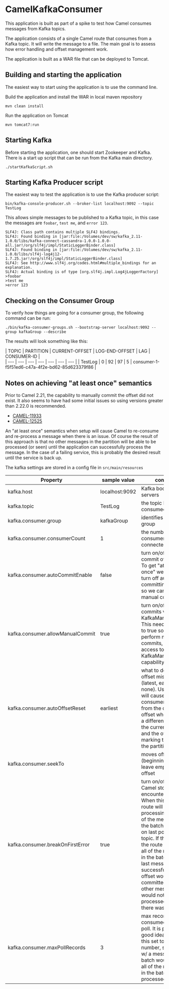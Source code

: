 # CamelKafkaConsumer
This application is built as part of a spike to test how Camel consumes messages from Kafka topics.
 
The application consists of a single Camel route that consumes from a Kafka topic. It will write the message to a file. The main goal is to assess how error handling and offset management work.

The application is built as a WAR file that can be deployed to Tomcat. 

## Building and starting the application
The easiest way to start using the application is to use the command line.

Build the application and install the WAR in local maven repository 

	mvn clean install
	
Run the application on Tomcat

	mvn tomcat7:run

## Starting Kafka
Before starting the application, one should start Zookeeper and Kafka.
There is a start up script that can be run from the Kafka main directory.

	./startKafkaScript.sh

## Starting Kafka Producer script
The easiest way to test the application is to use the Kafka producer script:

	bin/kafka-console-producer.sh --broker-list localhost:9092 --topic TestLog

This allows simple messages to be published to a Kafka topic, in this case the messages are `foobar`, `test me`, and `error 123`.

	SLF4J: Class path contains multiple SLF4J bindings.
	SLF4J: Found binding in [jar:file:/Volumes/dev/sw/kafka_2.11-1.0.0/libs/kafka-connect-cassandra-1.0.0-1.0.0-all.jar!/org/slf4j/impl/StaticLoggerBinder.class]
	SLF4J: Found binding in [jar:file:/Volumes/dev/sw/kafka_2.11-1.0.0/libs/slf4j-log4j12-1.7.25.jar!/org/slf4j/impl/StaticLoggerBinder.class]
	SLF4J: See http://www.slf4j.org/codes.html#multiple_bindings for an explanation.
	SLF4J: Actual binding is of type [org.slf4j.impl.Log4jLoggerFactory]
	>foobar
	>test me
	>error 123

## Checking on the Consumer Group
To verify how things are going for a consumer group, the following command can be run:

	./bin/kafka-consumer-groups.sh --bootstrap-server localhost:9092 --group kafkaGroup --describe
	
The results will look something like this:

| TOPIC | PARTITION | CURRENT-OFFSET | LOG-END-OFFSET | LAG | CONSUMER-ID |  
| --- | --- | --- | --- | --- | --- | --- |
| TestLog | 0  | 92  | 97 | 5 | consumer-1-f5f51ed6-c47a-4f2e-bd62-85d623379f86 |

## Notes on achieving "at least once" semantics
Prior to Camel 2.21, the capability to manually commit the offset did not exist. It also seems to have had some initial issues so using versions greater than 2.22.0 is recommended.

* [CAMEL-11933](https://issues.apache.org/jira/browse/CAMEL-11933)
* [CAMEL-12525](https://issues.apache.org/jira/browse/CAMEL-12525)  

An "at least once" semantics when setup will cause Camel to re-consume and re-process a message when there is an issue. Of course the result of this approach is that no other messages in the partition will be able to be processed (or seen) until the application can successfully process the message. In the case of a failing service, this is probably the desired result until the service is back up.
  
The kafka settings are stored in a config file in `src/main/resources`

| Property  | sample value | comment |
| ------------- | ------------- | ------------- |
| kafka.host  | localhost:9092  | Kafka bootstrap servers
| kafka.topic  | TestLog  | the topic being consumed from
| kafka.consumer.group  | kafkaGroup  | identifies consumer group
| kafka.consumer.consumerCount  | 1  | the number of consumers connected to Kafka
| kafka.consumer.autoCommitEnable | false | turn on/off auto commit of the offset. To get "at least once" we need to turn off auto committing of offsets so we can use manual commits.
| kafka.consumer.allowManualCommit | true | turn on/off manual commits via KafkaManualCommit. This needs to be set to true so we can perform manual commits, giving us access to the KafkaManualCommit capability.
| kafka.consumer.autoOffsetReset | earliest | what to do when offset missing (latest, earliest, none). Using earliest will cause the consumer to read from the current offset when there is a difference between the current offset and the offset marking the end of the partition.
| kafka.consumer.seekTo |  | moves offset to (beginning, end), leave empty to use offset
| kafka.consumer.breakOnFirstError | true | turn on/off whether Camel stops when it encounters an error. When this is true, the route will stop processing the rest of the messages in the batch received on last poll of the topic. If this is false, the route will process all of the messages in the batch. If the last message is successful, the offset would be committed and the other messages would not be re-processed even if there was an error. 
| kafka.consumer.maxPollRecords | 3 | max records consumed in single poll. It is probably a good idea to keep this set to a low number, since issues w/ a message in the batch would cause all of the messages in the batch to be re-processed.

